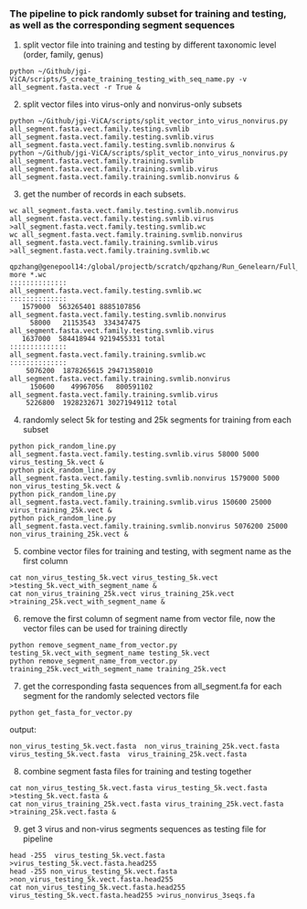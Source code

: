 ### The pipeline to pick randomly subset for training and testing, as well as the corresponding segment sequences


1. split vector file into training and testing by different taxonomic level (order, family, genus)

```
python ~/Github/jgi-ViCA/scripts/5_create_training_testing_with_seq_name.py -v all_segment.fasta.vect -r True &
```

2. split vector files into virus-only and nonvirus-only subsets

```
python ~/Github/jgi-ViCA/scripts/split_vector_into_virus_nonvirus.py all_segment.fasta.vect.family.testing.svmlib all_segment.fasta.vect.family.testing.svmlib.virus all_segment.fasta.vect.family.testing.svmlib.nonvirus &
python ~/Github/jgi-ViCA/scripts/split_vector_into_virus_nonvirus.py all_segment.fasta.vect.family.training.svmlib all_segment.fasta.vect.family.training.svmlib.virus all_segment.fasta.vect.family.training.svmlib.nonvirus &
```

3. get the number of records in each subsets.

```
wc all_segment.fasta.vect.family.testing.svmlib.nonvirus all_segment.fasta.vect.family.testing.svmlib.virus >all_segment.fasta.vect.family.testing.svmlib.wc
wc all_segment.fasta.vect.family.training.svmlib.nonvirus all_segment.fasta.vect.family.training.svmlib.virus >all_segment.fasta.vect.family.training.svmlib.wc

qpzhang@genepool14:/global/projectb/scratch/qpzhang/Run_Genelearn/Full_nextflow/Split_with_name$ more *.wc
::::::::::::::
all_segment.fasta.vect.family.testing.svmlib.wc
::::::::::::::
   1579000  563265401 8885107856 all_segment.fasta.vect.family.testing.svmlib.nonvirus
     58000   21153543  334347475 all_segment.fasta.vect.family.testing.svmlib.virus
   1637000  584418944 9219455331 total
::::::::::::::
all_segment.fasta.vect.family.training.svmlib.wc
::::::::::::::
    5076200  1878265615 29471358010 all_segment.fasta.vect.family.training.svmlib.nonvirus
     150600    49967056   800591102 all_segment.fasta.vect.family.training.svmlib.virus
    5226800  1928232671 30271949112 total
```    
    
4. randomly select 5k for testing and 25k segments for training from each subset

```
python pick_random_line.py all_segment.fasta.vect.family.testing.svmlib.virus 58000 5000 virus_testing_5k.vect &
python pick_random_line.py all_segment.fasta.vect.family.testing.svmlib.nonvirus 1579000 5000 non_virus_testing_5k.vect &
python pick_random_line.py all_segment.fasta.vect.family.training.svmlib.virus 150600 25000 virus_training_25k.vect &
python pick_random_line.py all_segment.fasta.vect.family.training.svmlib.nonvirus 5076200 25000 non_virus_training_25k.vect &
```


5. combine vector files for training and testing, with segment name as the first column

```
cat non_virus_testing_5k.vect virus_testing_5k.vect >testing_5k.vect_with_segment_name &
cat non_virus_training_25k.vect virus_training_25k.vect >training_25k.vect_with_segment_name &
```

6. remove the first column of segment name from vector file, now the vector files can be used for training directly
```
python remove_segment_name_from_vector.py testing_5k.vect_with_segment_name testing_5k.vect
python remove_segment_name_from_vector.py training_25k.vect_with_segment_name training_25k.vect
```

7. get the corresponding fasta sequences from all_segment.fa for each segment for the randomly selected vectors file

```
python get_fasta_for_vector.py
```

output:
```
non_virus_testing_5k.vect.fasta  non_virus_training_25k.vect.fasta
virus_testing_5k.vect.fasta  virus_training_25k.vect.fasta
```


8. combine segment fasta files for training and testing together
```
cat non_virus_testing_5k.vect.fasta virus_testing_5k.vect.fasta >testing_5k.vect.fasta &
cat non_virus_training_25k.vect.fasta virus_training_25k.vect.fasta >training_25k.vect.fasta &
```

9. get 3 virus and non-virus segments sequences as testing file for pipeline

```angular2html
head -255  virus_testing_5k.vect.fasta >virus_testing_5k.vect.fasta.head255
head -255 non_virus_testing_5k.vect.fasta >non_virus_testing_5k.vect.fasta.head255
cat non_virus_testing_5k.vect.fasta.head255 virus_testing_5k.vect.fasta.head255 >virus_nonvirus_3seqs.fa
```